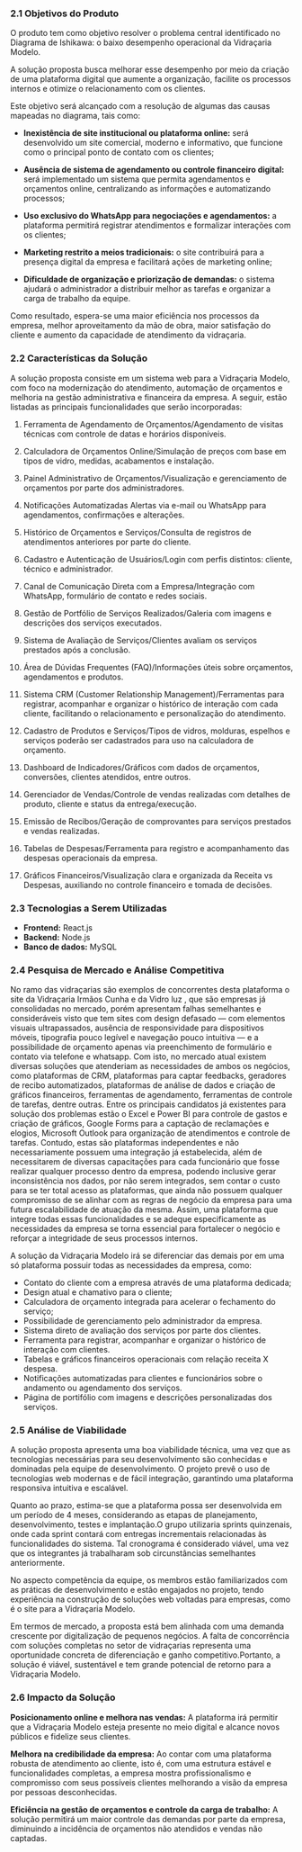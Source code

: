 ### 2.1 Objetivos do Produto
O produto tem como objetivo resolver o problema central identificado no Diagrama de Ishikawa: o baixo desempenho operacional da Vidraçaria Modelo.

A solução proposta busca melhorar esse desempenho por meio da criação de uma plataforma digital que aumente a organização, facilite os processos internos e otimize o relacionamento com os clientes.

Este objetivo será alcançado com a resolução de algumas das causas mapeadas no diagrama, tais como:

- **Inexistência de site institucional ou plataforma online:** será desenvolvido um site comercial, moderno e informativo, que funcione como o principal ponto de contato com os clientes;

- **Ausência de sistema de agendamento ou controle financeiro digital:** será implementado um sistema que permita agendamentos e orçamentos online, centralizando as informações e automatizando processos;

- **Uso exclusivo do WhatsApp para negociações e agendamentos:** a plataforma permitirá registrar atendimentos e formalizar interações com os clientes;

- **Marketing restrito a meios tradicionais:** o site contribuirá para a presença digital da empresa e facilitará ações de marketing online;

- **Dificuldade de organização e priorização de demandas:** o sistema ajudará o administrador a distribuir melhor as tarefas e organizar a carga de trabalho da equipe.

Como resultado, espera-se uma maior eficiência nos processos da empresa, melhor aproveitamento da mão de obra, maior satisfação do cliente e aumento da capacidade de atendimento da vidraçaria.

### 2.2 Características da Solução
A solução proposta consiste em um sistema web para a Vidraçaria Modelo, com foco na modernização do atendimento, automação de orçamentos e melhoria na gestão administrativa e financeira da empresa. A seguir, estão listadas as principais funcionalidades que serão incorporadas:

1. Ferramenta de Agendamento de Orçamentos/Agendamento de visitas técnicas com controle de datas e horários disponíveis.

2. Calculadora de Orçamentos Online/Simulação de preços com base em tipos de vidro, medidas, acabamentos e instalação.

3. Painel Administrativo de Orçamentos/Visualização e gerenciamento de orçamentos por parte dos administradores.

4. Notificações Automatizadas Alertas via e-mail ou WhatsApp para agendamentos, confirmações e alterações.

5. Histórico de Orçamentos e Serviços/Consulta de registros de atendimentos anteriores por parte do cliente.

6. Cadastro e Autenticação de Usuários/Login com perfis distintos: cliente, técnico e administrador.

7. Canal de Comunicação Direta com a Empresa/Integração com WhatsApp, formulário de contato e redes sociais.

8. Gestão de Portfólio de Serviços Realizados/Galeria com imagens e descrições dos serviços executados.

9. Sistema de Avaliação de Serviços/Clientes avaliam os serviços prestados após a conclusão.

10. Área de Dúvidas Frequentes (FAQ)/Informações úteis sobre orçamentos, agendamentos e produtos.

11. Sistema CRM (Customer Relationship Management)/Ferramentas para registrar, acompanhar e organizar o histórico de interação com cada cliente, facilitando o relacionamento e personalização do atendimento.

12. Cadastro de Produtos e Serviços/Tipos de vidros, molduras, espelhos e serviços poderão ser cadastrados para uso na calculadora de orçamento.

13. Dashboard de Indicadores/Gráficos com dados de orçamentos, conversões, clientes atendidos, entre outros.

14. Gerenciador de Vendas/Controle de vendas realizadas com detalhes de produto, cliente e status da entrega/execução.

15. Emissão de Recibos/Geração de comprovantes para serviços prestados e vendas realizadas.

16. Tabelas de Despesas/Ferramenta para registro e acompanhamento das despesas operacionais da empresa.

17. Gráficos Financeiros/Visualização clara e organizada da Receita vs Despesas, auxiliando no controle financeiro e tomada de decisões.

### 2.3 Tecnologias a Serem Utilizadas
- **Frontend:** React.js
- **Backend:** Node.js
- **Banco de dados:** MySQL

### 2.4 Pesquisa de Mercado e Análise Competitiva
No ramo das vidraçarias são exemplos de concorrentes desta plataforma o site da
Vidraçaria Irmãos Cunha e da Vidro luz , que são empresas já consolidadas no mercado,
porém apresentam falhas semelhantes e consideráveis visto que tem sites com design
defasado — com elementos visuais ultrapassados, ausência de responsividade para dispositivos móveis, tipografia pouco legível e navegação pouco intuitiva —  e a possibilidade de orçamento apenas via preenchimento de formulário e contato
via telefone e whatsapp. Com isto, no mercado atual existem diversas soluções que atenderiam as necessidades de ambos os negócios, como plataformas de CRM, plataformas para captar feedbacks, geradores de recibo automatizados, plataformas de análise de dados e criação de gráficos financeiros, ferramentas de agendamento, ferramentas de controle de tarefas, dentre outras. Entre os principais candidatos já existentes para solução dos problemas estão o Excel e Power BI para controle de gastos e criação de gráficos, Google Forms para a captação de reclamações e elogios, Microsoft Outlook para organização de atendimentos e controle de tarefas. Contudo, estas são plataformas independentes e não necessariamente possuem uma integração já estabelecida, além de necessitarem de diversas capacitações para cada funcionário que fosse realizar qualquer processo dentro da empresa, podendo inclusive gerar inconsistência nos dados, por não serem integrados, sem contar o custo para se ter total acesso as plataformas, que ainda não possuem qualquer compromisso de se alinhar com as regras de negócio da empresa para uma futura escalabilidade de atuação da mesma. Assim, uma plataforma que integre todas essas funcionalidades e se adeque especificamente as necessidades da empresa se torna essencial para fortalecer o negócio e reforçar a integridade de seus processos internos.

A solução da Vidraçaria Modelo irá se diferenciar das demais por em uma só plataforma possuir todas as necessidades da empresa, como:


- Contato do cliente com a empresa através de uma plataforma dedicada;
- Design atual e chamativo para o cliente;
- Calculadora de orçamento integrada para acelerar o fechamento do serviço;
- Possibilidade de gerenciamento pelo administrador da empresa.
- Sistema direto de avaliação dos serviços por parte dos clientes.
- Ferramenta para registrar, acompanhar e organizar o histórico de interação com clientes.
- Tabelas e gráficos financeiros operacionais com relação receita X despesa.
- Notificações automatizadas para clientes e funcionários sobre o andamento ou agendamento dos serviços.
- Página de portifólio com imagens e descrições personalizadas dos serviços.

### 2.5 Análise de Viabilidade
A solução proposta apresenta uma boa viabilidade técnica, uma vez que as tecnologias necessárias para seu desenvolvimento são conhecidas e dominadas pela equipe de desenvolvimento. O projeto prevê o uso de tecnologias web modernas e de fácil integração, garantindo uma plataforma responsiva intuitiva e escalável.

Quanto ao prazo, estima-se que a plataforma possa ser desenvolvida em um período de 4 meses, considerando as etapas de planejamento, desenvolvimento, testes e implantação.O grupo utilizaria sprints quinzenais, onde cada sprint contará com entregas incrementais relacionadas às funcionalidades do sistema. Tal cronograma é considerado viável, uma vez que os integrantes já trabalharam sob circunstâncias semelhantes anteriormente.

No aspecto competência da equipe, os membros estão familiarizados com as práticas de desenvolvimento e estão engajados no projeto, tendo experiência na construção de soluções
web voltadas para empresas, como é o site para a Vidraçaria Modelo. 

Em termos de mercado, a proposta está bem alinhada com uma demanda crescente por digitalização de pequenos negócios. A falta de concorrência com soluções completas no setor de vidraçarias representa uma oportunidade concreta de diferenciação e ganho competitivo.Portanto, a solução é viável, sustentável e tem grande potencial de retorno para a Vidraçaria
Modelo.

### 2.6 Impacto da Solução
**Posicionamento online e melhora nas vendas:** A plataforma irá permitir que a Vidraçaria Modelo esteja presente no meio digital e alcance novos públicos e fidelize seus clientes.

**Melhora na credibilidade da empresa:** Ao contar com uma plataforma robusta de atendimento ao cliente, isto é, com uma estrutura estável e funcionalidades completas, a empresa mostra profissionalismo e compromisso com seus possíveis clientes melhorando a visão da empresa por pessoas desconhecidas.


**Eficiência na gestão de orçamentos e controle da carga de trabalho:** A solução permitirá um maior controle das demandas por parte da empresa, diminuindo a incidência de orçamentos não atendidos e vendas não captadas.
